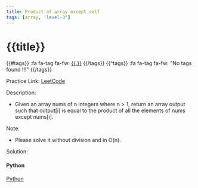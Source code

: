 ```yaml
---
title: Product of array except self
tags: [array, 'level-3']
---
```


# {{title}}

{{#tags}}
:fa fa-tag fa-fw: [{{.}}]({{tagspath}}/{{.}})
{{/tags}}
{{^tags}}
:fa fa-tag fa-fw: "No tags found !!!"
{{/tags}}

Practice Link: [LeetCode](https://leetcode.com/problems/product-of-array-except-self/)

Description:

- Given an array nums of n integers where n > 1, return an array output such that output[i] is equal to the product of all the elements of nums except nums[i].
  
Note:

- Please solve it without division and in O(n).

Solution:

<!-- tabs:start -->
#### **Python**

[Python](../pycode/array/product-of-array-except-self.py ':include :type=code')
<!-- tabs:end -->
